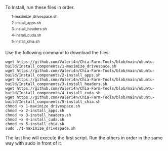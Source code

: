 To Install, run these files in order.  

&nbsp;&nbsp;&nbsp;&nbsp; <sup>1-maximize_drivespace.sh</sup>  
&nbsp;&nbsp;&nbsp;&nbsp; <sup>2-install_apps.sh</sup>  
&nbsp;&nbsp;&nbsp;&nbsp; <sup>3-install_headers.sh</sup>  
&nbsp;&nbsp;&nbsp;&nbsp; <sup>4-install_cuda.sh</sup>  
&nbsp;&nbsp;&nbsp;&nbsp; <sup>5-install_chia.sh</sup>  
  
Use the following command to download the files:  
```
wget https://github.com/Valeri4n/Chia-Farm-Tools/blob/main/ubuntu-build/Install_components/1-maximize_drivespace.sh
wget https://github.com/Valeri4n/Chia-Farm-Tools/blob/main/ubuntu-build/Install_components/2-install_apps.sh
wget https://github.com/Valeri4n/Chia-Farm-Tools/blob/main/ubuntu-build/Install_components/3-install_headers.sh
wget https://github.com/Valeri4n/Chia-Farm-Tools/blob/main/ubuntu-build/Install_components/4-install_cuda.sh
wget https://github.com/Valeri4n/Chia-Farm-Tools/blob/main/ubuntu-build/Install_components/5-install_chia.sh
chmod +x 1-maximize_drivespace.sh
chmod +x 2-install_apps.sh
chmod +x 3-install_headers.sh
chmod +x 4-install_cuda.sh
chmod +x 5-install_chia.sh
sudo ./1-maximize_drivespace.sh
```

The last line will execute the first script. Run the others in order in the same way with sudo in front of it.
